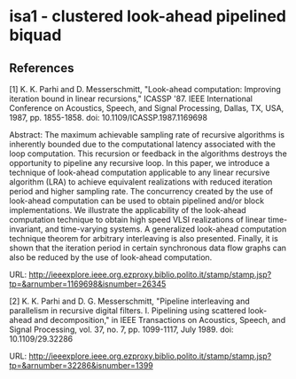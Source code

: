 isa1 - clustered look-ahead pipelined biquad
============================================

References
----------

<a id="1">[1]</a> K. K. Parhi and D. Messerschmitt, "Look-ahead computation: Improving iteration bound in linear recursions," ICASSP '87. IEEE International Conference on Acoustics, Speech, and Signal Processing, Dallas, TX, USA, 1987, pp. 1855-1858.
doi: 10.1109/ICASSP.1987.1169698

Abstract: The maximum achievable sampling rate of recursive algorithms is inherently bounded due to the computational latency associated with the loop computation. This recursion or feedback in the algorithms destroys the opportunity to pipeline any recursive loop. In this paper, we introduce a technique of look-ahead computation applicable to any linear recursive algorithm (LRA) to achieve equivalent realizations with reduced iteration period and higher sampling rate. The concurrency created by the use of look-ahead computation can be used to obtain pipelined and/or block implementations. We illustrate the applicability of the look-ahead computation technique to obtain high speed VLSI realizations of linear time-invariant, and time-varying systems. A generalized look-ahead computation technique theorem for arbitrary interleaving is also presented. Finally, it is shown that the iteration period in certain synchronous data flow graphs can also be reduced by the use of look-ahead computation.

URL: http://ieeexplore.ieee.org.ezproxy.biblio.polito.it/stamp/stamp.jsp?tp=&arnumber=1169698&isnumber=26345


<a id="2">[2]</a> K. K. Parhi and D. G. Messerschmitt, "Pipeline interleaving and parallelism in recursive digital filters. I. Pipelining using scattered look-ahead and decomposition," in IEEE Transactions on Acoustics, Speech, and Signal Processing, vol. 37, no. 7, pp. 1099-1117, July 1989.
doi: 10.1109/29.32286

URL: http://ieeexplore.ieee.org.ezproxy.biblio.polito.it/stamp/stamp.jsp?tp=&arnumber=32286&isnumber=1399
